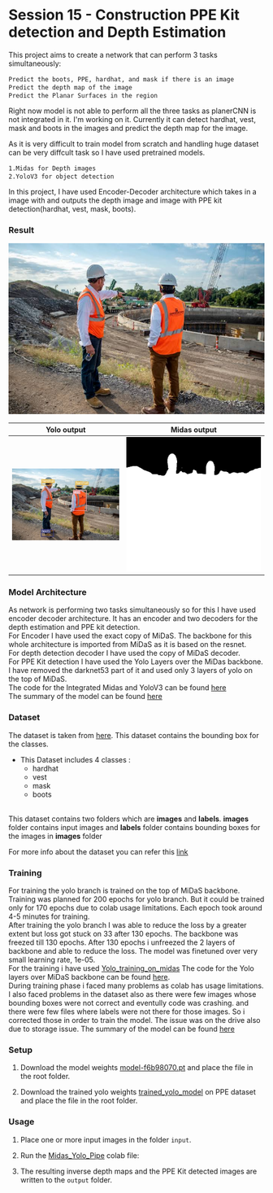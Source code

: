 # Session 15 - Construction PPE Kit detection and Depth Estimation

This project aims to create a network that can perform 3 tasks simultaneously:

    Predict the boots, PPE, hardhat, and mask if there is an image
    Predict the depth map of the image
    Predict the Planar Surfaces in the region

Right now model is not able to perform all the three tasks as planerCNN is not integrated in it. I'm working on it. Currently it can detect hardhat, vest, mask and boots in the images and predict the depth map for the image.

As it is very difficult to train model from scratch and handling huge dataset can be very diffcult task so I have used pretrained models.

    1.Midas for Depth images
    2.YoloV3 for object detection

In this project, I have used Encoder-Decoder architecture which takes in a image with and outputs the depth image and image with PPE kit detection(hardhat, vest, mask, boots). 

### Result

![Sample Input](input/sample_input.jpg)


Yolo output             |  Midas output
:-------------------------:|:-------------------------:
![Yolo Output](output/sample_output_yolo.jpg)  |  ![Midas Output](output/sample_output_midas.png)

### Model Architecture

  As network is performing two tasks simultaneously so for this I have used encoder decoder architecture. It has an encoder and two decoders for the depth estimation and PPE kit detection.<br>
  For Encoder I have used the exact copy of MiDaS. The backbone for this whole architecture is imported from MiDaS as it is based on the resnet.<br>
  For depth detection decoder I have used the copy of MiDaS decoder.<br>
  For PPE Kit detection I have used the Yolo Layers over the MiDas backbone. I have removed the darknet53 part of it and used only 3 layers of yolo on the top of MiDaS.<br>
  The code for the Integrated Midas and YoloV3 can be found [here](EncoderDecoder.py)<br>
  The summary of the model can be found [here](ModelSummary.md)

### Dataset
  The dataset is taken from [here](https://drive.google.com/drive/folders/1vk43e_U43_vN-QrxDq82XUjt1nOOyhZ6?usp=sharing). This dataset contains the bounding box for the classes.

  - This Dataset includes 4 classes :<br>
    - hardhat<br>
    - vest<br>
    - mask<br>
    - boots<br><br>

  This dataset contains two folders which are <b>images</b> and <b>labels</b>. <b>images</b> folder contains input images and <b>labels</b> folder contains bounding boxes for the images in <b>images</b> folder

  For more info about the dataset you can refer this [link](https://github.com/Radion-AI/EVA5-Phase1/blob/master/14%20-%20Segmentation%20and%20Depth%20Estimation/README.md)


  ### Training
  For training the yolo branch is trained on the top of MiDaS backbone. Training was planned for 200 epochs for yolo branch. But it could be trained only for 170 epochs due to colab usage limitations. Each epoch took around 4-5 minutes for training.<br>
  After training the yolo branch I was able to reduce the loss by a greater extent but loss got stuck on 33 after 130 epochs. The backbone was freezed till 130 epochs. After 130 epochs i unfreezed the 2 layers of backbone and able to reduce the loss. The model was finetuned over very small learning rate, 1e-05. <br>
  For the training i have used [Yolo_training_on_midas](Yolo_training_on_midas.ipynb)
  The code for the Yolo layers over MiDaS backbone can be found [here](EncoderDecoder.py).<br>
  During training phase i faced many problems as colab has usage limitations. I also faced problems in the dataset also as there were few images whose bounding boxes were not correct and eventully code was crashing. and there were few files where labels were not there for those images. So i corrected those in order to train the model. The issue was on the drive also due to storage issue.
  The summary of the model can be found [here](ModelSummary.md)

  ### Setup 

  1) Download the model weights [model-f6b98070.pt](https://drive.google.com/file/d/14-oWX2l_jCx-xuBl9FqkIJvLCqpEvK8N/view?usp=sharingt) 
 and place the file in the root folder.

  2) Download the trained yolo weights [trained_yolo_model](https://drive.google.com/file/d/11coL58QJDkxYm0yCYBc2TfpoBz8DCrv6/view?usp=sharing) on PPE dataset and place the file in the root folder.
    
### Usage

1) Place one or more input images in the folder `input`.

2) Run the [Midas_Yolo_Pipe](https://colab.research.google.com/drive/1S5-ydgxePgjjUv3CJmzME_JcTu4dRnZL?usp=sharing) colab file:

3) The resulting inverse depth maps and the PPE Kit detected images are written to the `output` folder.

    



 